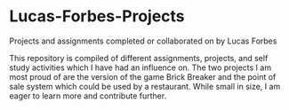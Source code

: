 # Lucas-Forbes-Projects
Projects and assignments completed or collaborated on by Lucas Forbes

This repository is compiled of different assignments, projects, and self study activities which I have had an influence on.
The two projects I am most proud of are the version of the game Brick Breaker and the point of sale system which could be used 
by a restaurant. 
While small in size, I am eager to learn more and contribute further. 

